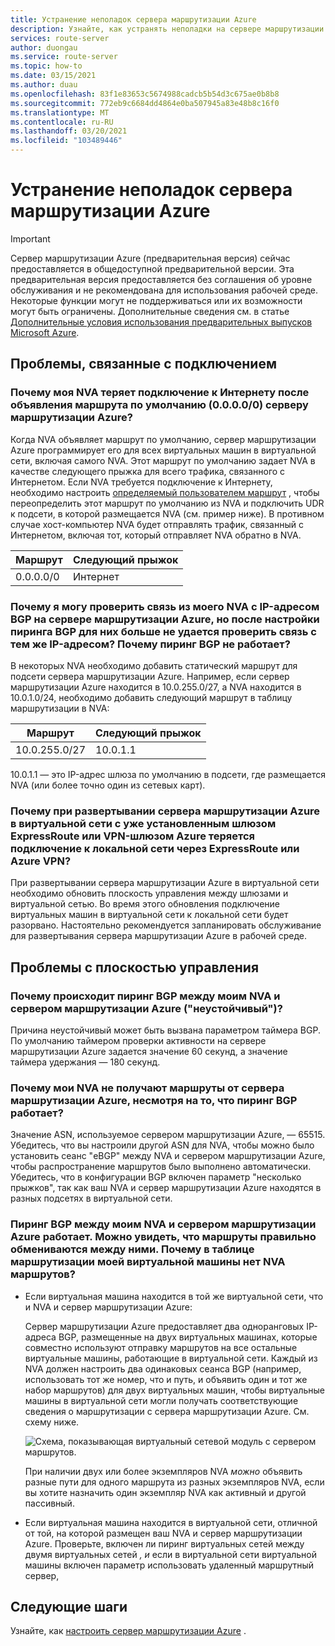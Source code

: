 ```yaml
---
title: Устранение неполадок сервера маршрутизации Azure
description: Узнайте, как устранять неполадки на сервере маршрутизации Azure.
services: route-server
author: duongau
ms.service: route-server
ms.topic: how-to
ms.date: 03/15/2021
ms.author: duau
ms.openlocfilehash: 83f1e83653c5674988cadcb5b54d3c675ae0b8b8
ms.sourcegitcommit: 772eb9c6684dd4864e0ba507945a83e48b8c16f0
ms.translationtype: MT
ms.contentlocale: ru-RU
ms.lasthandoff: 03/20/2021
ms.locfileid: "103489446"
---
```

# <a name="troubleshooting-azure-route-server-issues"></a>Устранение неполадок сервера маршрутизации Azure

> [!IMPORTANT]
> Сервер маршрутизации Azure (предварительная версия) сейчас предоставляется в общедоступной предварительной версии.
> Эта предварительная версия предоставляется без соглашения об уровне обслуживания и не рекомендована для использования рабочей среде. Некоторые функции могут не поддерживаться или их возможности могут быть ограничены.
> Дополнительные сведения см. в статье [Дополнительные условия использования предварительных выпусков Microsoft Azure](https://azure.microsoft.com/support/legal/preview-supplemental-terms/).

## <a name="connectivity-issues"></a>Проблемы, связанные с подключением

### <a name="why-does-my-nva-lose-internet-connectivity-after-it-advertises-the-default-route-00000-to-azure-route-server"></a>Почему моя NVA теряет подключение к Интернету после объявления маршрута по умолчанию (0.0.0.0/0) серверу маршрутизации Azure?
Когда NVA объявляет маршрут по умолчанию, сервер маршрутизации Azure программирует его для всех виртуальных машин в виртуальной сети, включая самого NVA. Этот маршрут по умолчанию задает NVA в качестве следующего прыжка для всего трафика, связанного с Интернетом. Если NVA требуется подключение к Интернету, необходимо настроить [определяемый пользователем маршрут](../virtual-network/virtual-networks-udr-overview.md) , чтобы переопределить этот маршрут по умолчанию из NVA и подключить UDR к подсети, в которой размещается NVA (см. пример ниже). В противном случае хост-компьютер NVA будет отправлять трафик, связанный с Интернетом, включая тот, который отправляет NVA обратно в NVA.

| Маршрут | Следующий прыжок |
|-------|----------|
| 0.0.0.0/0 | Интернет |


### <a name="why-can-i-ping-from-my-nva-to-the-bgp-peer-ip-on-azure-route-server-but-after-i-set-up-the-bgp-peering-between-them-i-cant-ping-the-same-ip-anymore-why-does-the-bgp-peering-go-down"></a>Почему я могу проверить связь из моего NVA с IP-адресом BGP на сервере маршрутизации Azure, но после настройки пиринга BGP для них больше не удается проверить связь с тем же IP-адресом? Почему пиринг BGP не работает?

В некоторых NVA необходимо добавить статический маршрут для подсети сервера маршрутизации Azure. Например, если сервер маршрутизации Azure находится в 10.0.255.0/27, а NVA находится в 10.0.1.0/24, необходимо добавить следующий маршрут в таблицу маршрутизации в NVA:

| Маршрут | Следующий прыжок |
|-------|----------|
| 10.0.255.0/27 | 10.0.1.1 |

10.0.1.1 — это IP-адрес шлюза по умолчанию в подсети, где размещается NVA (или более точно один из сетевых карт).

### <a name="why-do-i-lose-connectivity-to-my-on-premises-network-over-expressroute-andor-azure-vpn-when-im-deploying-azure-route-server-to-a-virtual-network-that-already-has-expressroute-gateway-andor-azure-vpn-gateway"></a>Почему при развертывании сервера маршрутизации Azure в виртуальной сети с уже установленным шлюзом ExpressRoute или VPN-шлюзом Azure теряется подключение к локальной сети через ExpressRoute или Azure VPN?
При развертывании сервера маршрутизации Azure в виртуальной сети необходимо обновить плоскость управления между шлюзами и виртуальной сетью. Во время этого обновления подключение виртуальных машин в виртуальной сети к локальной сети будет разорвано. Настоятельно рекомендуется запланировать обслуживание для развертывания сервера маршрутизации Azure в рабочей среде.  

## <a name="control-plane-issues"></a>Проблемы с плоскостью управления

### <a name="why-is-the-bgp-peering-between-my-nva-and-the-azure-route-server-going-up-and-down-flapping"></a>Почему происходит пиринг BGP между моим NVA и сервером маршрутизации Azure ("неустойчивый")?

Причина неустойчивый может быть вызвана параметром таймера BGP. По умолчанию таймером проверки активности на сервере маршрутизации Azure задается значение 60 секунд, а значение таймера удержания — 180 секунд.

### <a name="why-does-my-nva-not-receive-routes-from-azure-route-server-even-though-the-bgp-peering-is-up"></a>Почему мои NVA не получают маршруты от сервера маршрутизации Azure, несмотря на то, что пиринг BGP работает?

Значение ASN, используемое сервером маршрутизации Azure, — 65515. Убедитесь, что вы настроили другой ASN для NVA, чтобы можно было установить сеанс "eBGP" между NVA и сервером маршрутизации Azure, чтобы распространение маршрутов было выполнено автоматически. Убедитесь, что в конфигурации BGP включен параметр "несколько прыжков", так как ваш NVA и сервер маршрутизации Azure находятся в разных подсетях в виртуальной сети.

### <a name="the-bgp-peering-between-my-nva-and-azure-route-server-is-up-i-can-see-routes-exchanged-correctly-between-them-why-arent-the-nva-routes-in-the-effective-routing-table-of-my-vm"></a>Пиринг BGP между моим NVA и сервером маршрутизации Azure работает. Можно увидеть, что маршруты правильно обмениваются между ними. Почему в таблице маршрутизации моей виртуальной машины нет NVA маршрутов? 

* Если виртуальная машина находится в той же виртуальной сети, что и NVA и сервер маршрутизации Azure:

     Сервер маршрутизации Azure предоставляет два одноранговых IP-адреса BGP, размещенные на двух виртуальных машинах, которые совместно используют отправку маршрутов на все остальные виртуальные машины, работающие в виртуальной сети. Каждый из NVA должен настроить два одинаковых сеанса BGP (например, использовать тот же номер, что и путь, и объявить один и тот же набор маршрутов) для двух виртуальных машин, чтобы виртуальные машины в виртуальной сети могли получать соответствующие сведения о маршрутизации с сервера маршрутизации Azure. См. схему ниже.

    ![Схема, показывающая виртуальный сетевой модуль с сервером маршрутов.](./media/faq/network-virtual-appliances.png)

    При наличии двух или более экземпляров NVA *можно* объявить разные пути для одного маршрута из разных экземпляров NVA, если вы хотите назначить один экземпляр NVA как активный и другой пассивный.

* Если виртуальная машина находится в виртуальной сети, отличной от той, на которой размещен ваш NVA и сервер маршрутизации Azure. Проверьте, включен ли пиринг виртуальных сетей между двумя виртуальных сетей *, и* если в виртуальной сети виртуальной машины включен параметр использовать удаленный маршрутный сервер,

## <a name="next-steps"></a>Следующие шаги

Узнайте, как [настроить сервер маршрутизации Azure](quickstart-configure-route-server-powershell.md) .
